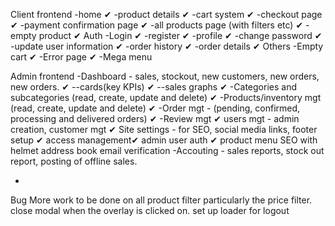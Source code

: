 Client frontend
-home ✔
-product details ✔
-cart system ✔
-checkout page ✔
-payment confirmation page ✔
-all products page (with filters etc) ✔
-empty product ✔
Auth
-Login ✔
-register ✔
-profile ✔
-change password ✔
-update user information ✔
-order history ✔
-order details ✔
Others
-Empty cart ✔
-Error page ✔
-Mega menu

Admin frontend
-Dashboard - sales, stockout, new customers, new orders, new orders. ✔
--cards(key KPIs) ✔
--sales graphs ✔
-Categories and subcategories (read, create, update and delete) ✔
-Products/inventory mgt (read, create, update and delete) ✔
-Order mgt - (pending, confirmed, processing and delivered orders) ✔
-Review mgt ✔
users mgt - admin creation, customer mgt ✔
Site settings - for SEO, social media links, footer setup ✔
access management✔
admin user auth ✔
product menu
SEO with helmet
address book
email verification
-Accouting - sales reports, stock out report, posting of offline sales.

-

Bug
More work to be done on all product filter particularly the price filter.
close modal when the overlay is clicked on.
set up loader for logout
